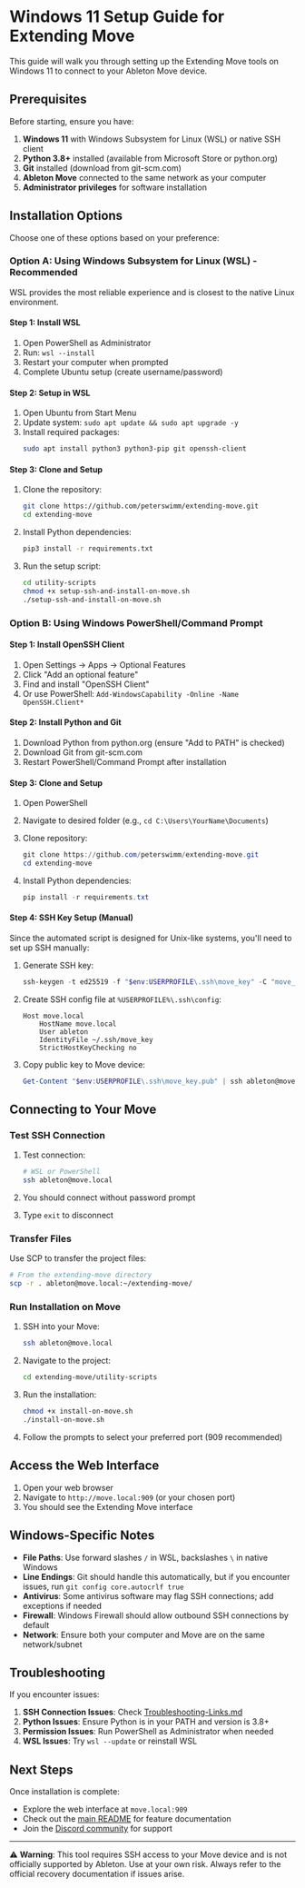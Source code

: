 # Windows 11 Setup Guide for Extending Move

This guide will walk you through setting up the Extending Move tools on Windows 11 to connect to your Ableton Move device.

## Prerequisites

Before starting, ensure you have:

1. **Windows 11** with Windows Subsystem for Linux (WSL) or native SSH client
2. **Python 3.8+** installed (available from Microsoft Store or python.org)
3. **Git** installed (download from git-scm.com)
4. **Ableton Move** connected to the same network as your computer
5. **Administrator privileges** for software installation

## Installation Options

Choose one of these options based on your preference:

### Option A: Using Windows Subsystem for Linux (WSL) - Recommended

WSL provides the most reliable experience and is closest to the native Linux environment.

#### Step 1: Install WSL
1. Open PowerShell as Administrator
2. Run: `wsl --install`
3. Restart your computer when prompted
4. Complete Ubuntu setup (create username/password)

#### Step 2: Setup in WSL
1. Open Ubuntu from Start Menu
2. Update system: `sudo apt update && sudo apt upgrade -y`
3. Install required packages:
   ```bash
   sudo apt install python3 python3-pip git openssh-client
   ```

#### Step 3: Clone and Setup
1. Clone the repository:
   ```bash
   git clone https://github.com/peterswimm/extending-move.git
   cd extending-move
   ```

2. Install Python dependencies:
   ```bash
   pip3 install -r requirements.txt
   ```

3. Run the setup script:
   ```bash
   cd utility-scripts
   chmod +x setup-ssh-and-install-on-move.sh
   ./setup-ssh-and-install-on-move.sh
   ```

### Option B: Using Windows PowerShell/Command Prompt

#### Step 1: Install OpenSSH Client
1. Open Settings → Apps → Optional Features
2. Click "Add an optional feature"
3. Find and install "OpenSSH Client"
4. Or use PowerShell: `Add-WindowsCapability -Online -Name OpenSSH.Client*`

#### Step 2: Install Python and Git
1. Download Python from python.org (ensure "Add to PATH" is checked)
2. Download Git from git-scm.com
3. Restart PowerShell/Command Prompt after installation

#### Step 3: Clone and Setup
1. Open PowerShell
2. Navigate to desired folder (e.g., `cd C:\Users\YourName\Documents`)
3. Clone repository:
   ```powershell
   git clone https://github.com/peterswimm/extending-move.git
   cd extending-move
   ```

4. Install Python dependencies:
   ```powershell
   pip install -r requirements.txt
   ```

#### Step 4: SSH Key Setup (Manual)
Since the automated script is designed for Unix-like systems, you'll need to set up SSH manually:

1. Generate SSH key:
   ```powershell
   ssh-keygen -t ed25519 -f "$env:USERPROFILE\.ssh\move_key" -C "move_key_for_ableton_move"
   ```

2. Create SSH config file at `%USERPROFILE%\.ssh\config`:
   ```
   Host move.local
       HostName move.local
       User ableton
       IdentityFile ~/.ssh/move_key
       StrictHostKeyChecking no
   ```

3. Copy public key to Move device:
   ```powershell
   Get-Content "$env:USERPROFILE\.ssh\move_key.pub" | ssh ableton@move.local "mkdir -p ~/.ssh && cat >> ~/.ssh/authorized_keys"
   ```

## Connecting to Your Move

### Test SSH Connection
1. Test connection:
   ```bash
   # WSL or PowerShell
   ssh ableton@move.local
   ```

2. You should connect without password prompt
3. Type `exit` to disconnect

### Transfer Files
Use SCP to transfer the project files:

```bash
# From the extending-move directory
scp -r . ableton@move.local:~/extending-move/
```

### Run Installation on Move
1. SSH into your Move:
   ```bash
   ssh ableton@move.local
   ```

2. Navigate to the project:
   ```bash
   cd extending-move/utility-scripts
   ```

3. Run the installation:
   ```bash
   chmod +x install-on-move.sh
   ./install-on-move.sh
   ```

4. Follow the prompts to select your preferred port (909 recommended)

## Access the Web Interface

1. Open your web browser
2. Navigate to `http://move.local:909` (or your chosen port)
3. You should see the Extending Move interface

## Windows-Specific Notes

- **File Paths**: Use forward slashes `/` in WSL, backslashes `\` in native Windows
- **Line Endings**: Git should handle this automatically, but if you encounter issues, run `git config core.autocrlf true`
- **Antivirus**: Some antivirus software may flag SSH connections; add exceptions if needed
- **Firewall**: Windows Firewall should allow outbound SSH connections by default
- **Network**: Ensure both your computer and Move are on the same network/subnet

## Troubleshooting

If you encounter issues:

1. **SSH Connection Issues**: Check [Troubleshooting-Links.md](./Troubleshooting-Links.md)
2. **Python Issues**: Ensure Python is in your PATH and version is 3.8+
3. **Permission Issues**: Run PowerShell as Administrator when needed
4. **WSL Issues**: Try `wsl --update` or reinstall WSL

## Next Steps

Once installation is complete:
- Explore the web interface at `move.local:909`
- Check out the [main README](../../README.md) for feature documentation
- Join the [Discord community](https://discord.gg/yP7SjqDrZG) for support

---

⚠️ **Warning**: This tool requires SSH access to your Move device and is not officially supported by Ableton. Use at your own risk. Always refer to the official recovery documentation if issues arise.